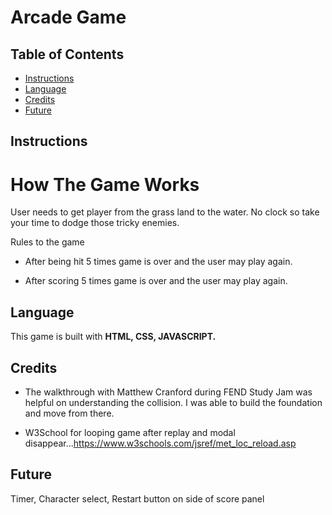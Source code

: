 # Arcade Game

## Table of Contents

* [Instructions](#Instructions)
* [Language](#Language)
* [Credits](#Credits)
* [Future](#Future)

## Instructions

# How The Game Works
User needs to get player from the grass land to the water. No clock so take your time to dodge those tricky enemies.

Rules to the game

* After being hit 5 times game is over and the user may play again.

* After scoring 5 times game is over and the user may play again.

## Language

This game is built with **HTML, CSS, JAVASCRIPT.**

## Credits

* The walkthrough with Matthew Cranford during FEND Study Jam was helpful on understanding the collision. I was able to build the foundation and move from there.

* W3School for looping game after replay and modal disappear...https://www.w3schools.com/jsref/met_loc_reload.asp

## Future
Timer, Character select, Restart button on side of score panel
